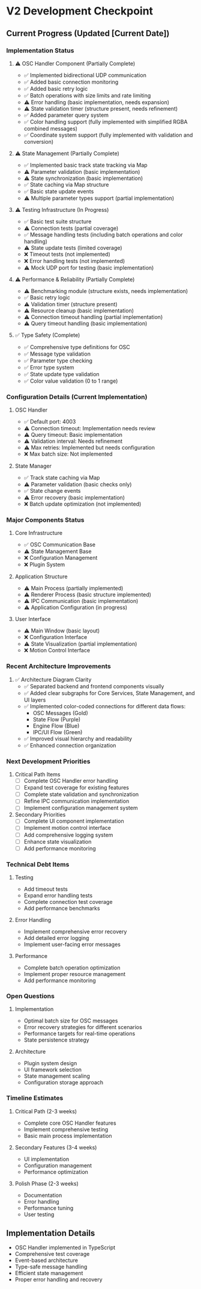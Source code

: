 # V2 Development Checkpoint

## Current Progress (Updated [Current Date])

### Implementation Status
1. ⚠️ OSC Handler Component (Partially Complete)
   - ✅ Implemented bidirectional UDP communication
   - ✅ Added basic connection monitoring
   - ✅ Added basic retry logic
   - ✅ Batch operations with size limits and rate limiting
   - ⚠️ Error handling (basic implementation, needs expansion)
   - ⚠️ State validation timer (structure present, needs refinement)
   - ✅ Added parameter query system
   - ✅ Color handling support (fully implemented with simplified RGBA combined messages)
   - ✅ Coordinate system support (fully implemented with validation and conversion)

2. ⚠️ State Management (Partially Complete)
   - ✅ Implemented basic track state tracking via Map
   - ⚠️ Parameter validation (basic implementation)
   - ⚠️ State synchronization (basic implementation)
   - ✅ State caching via Map structure
   - ✅ Basic state update events
   - ⚠️ Multiple parameter types support (partial implementation)

3. ⚠️ Testing Infrastructure (In Progress)
   - ✅ Basic test suite structure
   - ⚠️ Connection tests (partial coverage)
   - ✅ Message handling tests (including batch operations and color handling)
   - ⚠️ State update tests (limited coverage)
   - ❌ Timeout tests (not implemented)
   - ❌ Error handling tests (not implemented)
   - ⚠️ Mock UDP port for testing (basic implementation)

4. ⚠️ Performance & Reliability (Partially Complete)
   - ⚠️ Benchmarking module (structure exists, needs implementation)
   - ✅ Basic retry logic
   - ⚠️ Validation timer (structure present)
   - ⚠️ Resource cleanup (basic implementation)
   - ⚠️ Connection timeout handling (partial implementation)
   - ⚠️ Query timeout handling (basic implementation)

5. ✅ Type Safety (Complete)
   - ✅ Comprehensive type definitions for OSC
   - ✅ Message type validation
   - ✅ Parameter type checking
   - ✅ Error type system
   - ✅ State update type validation
   - ✅ Color value validation (0 to 1 range)

### Configuration Details (Current Implementation)
1. OSC Handler
   - ✅ Default port: 4003
   - ⚠️ Connection timeout: Implementation needs review
   - ⚠️ Query timeout: Basic implementation
   - ⚠️ Validation interval: Needs refinement
   - ⚠️ Max retries: Implemented but needs configuration
   - ❌ Max batch size: Not implemented

2. State Manager
   - ✅ Track state caching via Map
   - ⚠️ Parameter validation (basic checks only)
   - ✅ State change events
   - ⚠️ Error recovery (basic implementation)
   - ❌ Batch update optimization (not implemented)

### Major Components Status

1. Core Infrastructure
   - ✅ OSC Communication Base
   - ⚠️ State Management Base
   - ❌ Configuration Management
   - ❌ Plugin System

2. Application Structure
   - ⚠️ Main Process (partially implemented)
   - ⚠️ Renderer Process (basic structure implemented)
   - ⚠️ IPC Communication (basic implementation)
   - ⚠️ Application Configuration (in progress)

3. User Interface
   - ⚠️ Main Window (basic layout)
   - ❌ Configuration Interface
   - ⚠️ State Visualization (partial implementation)
   - ❌ Motion Control Interface

### Recent Architecture Improvements
1. ✅ Architecture Diagram Clarity
   - ✅ Separated backend and frontend components visually
   - ✅ Added clear subgraphs for Core Services, State Management, and UI layers
   - ✅ Implemented color-coded connections for different data flows:
     - OSC Messages (Gold)
     - State Flow (Purple)
     - Engine Flow (Blue)
     - IPC/UI Flow (Green)
   - ✅ Improved visual hierarchy and readability
   - ✅ Enhanced connection organization

### Next Development Priorities
1. Critical Path Items
   - [ ] Complete OSC Handler error handling
   - [ ] Expand test coverage for existing features
   - [ ] Complete state validation and synchronization
   - [ ] Refine IPC communication implementation
   - [ ] Implement configuration management system

2. Secondary Priorities
   - [ ] Complete UI component implementation
   - [ ] Implement motion control interface
   - [ ] Add comprehensive logging system
   - [ ] Enhance state visualization
   - [ ] Add performance monitoring

### Technical Debt Items
1. Testing
   - Add timeout tests
   - Expand error handling tests
   - Complete connection test coverage
   - Add performance benchmarks

2. Error Handling
   - Implement comprehensive error recovery
   - Add detailed error logging
   - Implement user-facing error messages

3. Performance
   - Complete batch operation optimization
   - Implement proper resource management
   - Add performance monitoring

### Open Questions
1. Implementation
   - Optimal batch size for OSC messages
   - Error recovery strategies for different scenarios
   - Performance targets for real-time operations
   - State persistence strategy

2. Architecture
   - Plugin system design
   - UI framework selection
   - State management scaling
   - Configuration storage approach

### Timeline Estimates
1. Critical Path (2-3 weeks)
   - Complete core OSC Handler features
   - Implement comprehensive testing
   - Basic main process implementation

2. Secondary Features (3-4 weeks)
   - UI implementation
   - Configuration management
   - Performance optimization

3. Polish Phase (2-3 weeks)
   - Documentation
   - Error handling
   - Performance tuning
   - User testing

## Implementation Details
- OSC Handler implemented in TypeScript
- Comprehensive test coverage
- Event-based architecture
- Type-safe message handling
- Efficient state management
- Proper error handling and recovery
